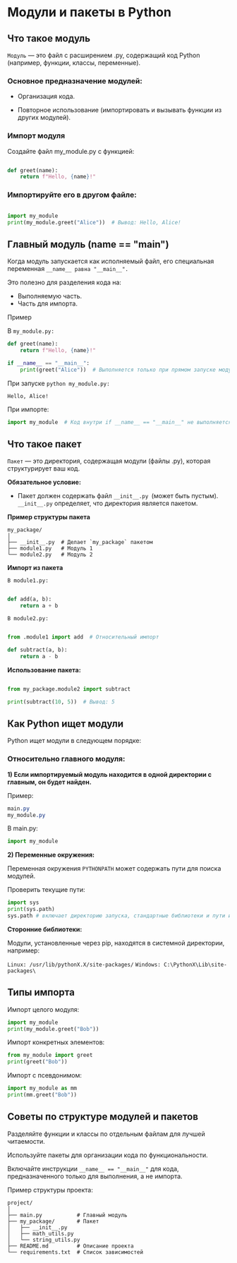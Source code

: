 # Модули и пакеты в Python
##  Что такое модуль
``Модуль`` — это файл с расширением .py, содержащий код Python (например, функции, классы, переменные).

### Основное предназначение модулей:

- Организация кода.

- Повторное использование (импортировать и вызывать функции из других модулей).

### Импорт модуля

Создайте файл my_module.py с функцией:
```python

def greet(name):
    return f"Hello, {name}!"
```

### Импортируйте его в другом файле:
```python

import my_module
print(my_module.greet("Alice"))  # Вывод: Hello, Alice!
```
##  Главный модуль (__name__ == "__main__")
Когда модуль запускается как исполняемый файл, его специальная переменная ``__name__ равна "__main__".``

Это полезно для разделения кода на:
- Выполняемую часть.
- Часть для импорта.

Пример

В ``my_module.py:``
```python
def greet(name):
    return f"Hello, {name}!"

if __name__ == "__main__":
    print(greet("Alice"))  # Выполняется только при прямом запуске модуля
```
При запуске ``python my_module.py:``

``Hello, Alice!``

При импорте:
```python
import my_module  # Код внутри if __name__ == "__main__" не выполняется
```
## Что такое пакет
``Пакет`` — это директория, содержащая модули (файлы .py), которая структурирует ваш код.

**Обязательное условие:**
- Пакет должен содержать файл ``__init__.py ``(может быть пустым).
``__init__.py`` определяет, что директория является пакетом.

**Пример структуры пакета**
```plaintext
my_package/
│
├── __init__.py  # Делает `my_package` пакетом
├── module1.py   # Модуль 1
└── module2.py   # Модуль 2
```
**Импорт из пакета**

``В module1.py:``
```python

def add(a, b):
    return a + b
 ```

``В module2.py:``
```python

from .module1 import add  # Относительный импорт

def subtract(a, b):
    return a - b
```

**Использование пакета:**
```python

from my_package.module2 import subtract

print(subtract(10, 5))  # Вывод: 5
```
## Как Python ищет модули
Python ищет модули в следующем порядке:

### Относительно главного модуля:

**1) Если импортируемый модуль находится в одной директории с главным, он будет найден.**

Пример:
```css
main.py
my_module.py
```
В main.py:
```python
import my_module
```
**2)  Переменные окружения:**

Переменная окружения ```PYTHONPATH``` может содержать пути для поиска модулей.

Проверить текущие пути:
```python
import sys
print(sys.path)
sys.path # включает директорию запуска, стандартные библиотеки и пути из PYTHONPATH.
```

**Сторонние библиотеки:**

Модули, установленные через pip, находятся в системной директории, например:

```Linux: /usr/lib/pythonX.X/site-packages/```
``Windows: C:\PythonX\Lib\site-packages\``
## Типы импорта
Импорт целого модуля:
```python
import my_module
print(my_module.greet("Bob"))
```
Импорт конкретных элементов:
```python
from my_module import greet
print(greet("Bob"))
```
Импорт с псевдонимом:
```python
import my_module as mm
print(mm.greet("Bob"))
```
## Советы по структуре модулей и пакетов

Разделяйте функции и классы по отдельным файлам для лучшей читаемости.

Используйте пакеты для организации кода по функциональности.

Включайте инструкции ``__name__ == "__main__"`` для кода, предназначенного только для выполнения, а не импорта.

Пример структуры проекта:
```plaintext
project/
│
├── main.py           # Главный модуль
├── my_package/       # Пакет
│   ├── __init__.py
│   ├── math_utils.py
│   └── string_utils.py
├── README.md         # Описание проекта
└── requirements.txt  # Список зависимостей
```
